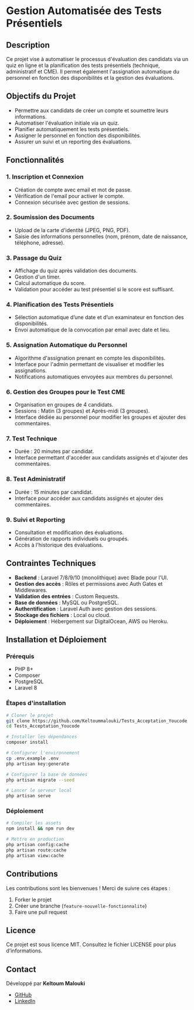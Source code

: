 # Gestion Automatisée des Tests Présentiels

## Description
Ce projet vise à automatiser le processus d'évaluation des candidats via un quiz en ligne et la planification des tests présentiels (technique, administratif et CME). Il permet également l'assignation automatique du personnel en fonction des disponibilités et la gestion des évaluations.

## Objectifs du Projet
- Permettre aux candidats de créer un compte et soumettre leurs informations.
- Automatiser l'évaluation initiale via un quiz.
- Planifier automatiquement les tests présentiels.
- Assigner le personnel en fonction des disponibilités.
- Assurer un suivi et un reporting des évaluations.

## Fonctionnalités

### 1. Inscription et Connexion
- Création de compte avec email et mot de passe.
- Vérification de l'email pour activer le compte.
- Connexion sécurisée avec gestion de sessions.

### 2. Soumission des Documents
- Upload de la carte d'identité (JPEG, PNG, PDF).
- Saisie des informations personnelles (nom, prénom, date de naissance, téléphone, adresse).

### 3. Passage du Quiz
- Affichage du quiz après validation des documents.
- Gestion d'un timer.
- Calcul automatique du score.
- Validation pour accéder au test présentiel si le score est suffisant.

### 4. Planification des Tests Présentiels
- Sélection automatique d’une date et d’un examinateur en fonction des disponibilités.
- Envoi automatique de la convocation par email avec date et lieu.

### 5. Assignation Automatique du Personnel
- Algorithme d'assignation prenant en compte les disponibilités.
- Interface pour l'admin permettant de visualiser et modifier les assignations.
- Notifications automatiques envoyées aux membres du personnel.

### 6. Gestion des Groupes pour le Test CME
- Organisation en groupes de 4 candidats.
- Sessions : Matin (3 groupes) et Après-midi (3 groupes).
- Interface dédiée au personnel pour modifier les groupes et ajouter des commentaires.

### 7. Test Technique
- Durée : 20 minutes par candidat.
- Interface permettant d'accéder aux candidats assignés et d'ajouter des commentaires.

### 8. Test Administratif
- Durée : 15 minutes par candidat.
- Interface pour accéder aux candidats assignés et ajouter des commentaires.

### 9. Suivi et Reporting
- Consultation et modification des évaluations.
- Génération de rapports individuels ou groupés.
- Accès à l'historique des évaluations.

## Contraintes Techniques
- **Backend** : Laravel 7/8/9/10 (monolithique) avec Blade pour l'UI.
- **Gestion des accès** : Rôles et permissions avec Auth Gates et Middlewares.
- **Validation des entrées** : Custom Requests.
- **Base de données** : MySQL ou PostgreSQL.
- **Authentification** : Laravel Auth avec gestion des sessions.
- **Stockage des fichiers** : Local ou cloud.
- **Déploiement** : Hébergement sur DigitalOcean, AWS ou Heroku.

## Installation et Déploiement
### Prérequis
- PHP 8+
- Composer
- PostgreSQL
- Laravel 8

### Étapes d'installation
```sh
# Cloner le projet
git clone https://github.com/Keltoummalouki/Tests_Acceptation_Youcode
cd Tests_Acceptation_Youcode

# Installer les dépendances
composer install

# Configurer l'environnement
cp .env.example .env
php artisan key:generate

# Configurer la base de données
php artisan migrate --seed

# Lancer le serveur local
php artisan serve
```

### Déploiement
```sh
# Compiler les assets
npm install && npm run dev

# Mettre en production
php artisan config:cache
php artisan route:cache
php artisan view:cache
```

## Contributions
Les contributions sont les bienvenues ! Merci de suivre ces étapes :
1. Forker le projet
2. Créer une branche (`feature-nouvelle-fonctionnalite`)
3. Faire une pull request

## Licence
Ce projet est sous licence MIT. Consultez le fichier LICENSE pour plus d’informations.

## Contact
Développé par **Keltoum Malouki**
- [GitHub](https://github.com/Keltoummalouki)
- [LinkedIn](https://www.linkedin.com/in/keltoum-malouki-79a28029a/)
